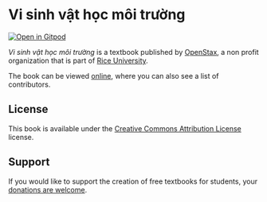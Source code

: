 # Vi sinh vật học môi trường

[![Open in Gitpod](https://gitpod.io/button/open-in-gitpod.svg)](https://gitpod.io/from-referrer/)

_Vi sinh vật học môi trường_ is a textbook published by [OpenStax](https://openstax.org/), a non profit organization that is part of [Rice University](https://www.rice.edu/).

The book can be viewed [online](https://github.com/cnx-user-books/cnxbook-vi-sinh-vat-hoc-moi-truong/releases/latest), where you can also see a list of contributors.

## License
This book is available under the [Creative Commons Attribution License](./LICENSE) license.

## Support
If you would like to support the creation of free textbooks for students, your [donations are welcome](https://riceconnect.rice.edu/donation/support-openstax-banner).
